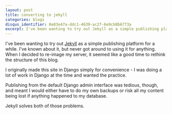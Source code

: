 ```yaml
---
layout: post
title: converting to jekyll
categories: blogs
disqus_identifier: 8e83e47a-ddc1-4639-ac2f-6e9cb8b6773a
excerpt: I've been wanting to try out Jekyll as a simple publishing platform for a while.  I've known about it, but never got around to using it for anything.  When I decided to re-image my server, it seemed like a good time to rethink the structure of this blog.
---
```


I've been wanting to try out [Jekyll][jekyll] as a simple publishing platform for a while.  I've known about it, but never got around to using it for anything.  When I decided to re-image my server, it seemed like a good time to rethink the structure of this blog.

[jekyll]: https://jekyllrb.com/

I originally made this site in Django simply for convenience - I was doing a lot of work in Django at the time and wanted the practice.

Publishing from the default Django admin interface was tedious, though, and meant I would either have to do my own backups or risk all my content being lost if anything happened to my database.

Jekyll solves both of those problems. 